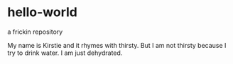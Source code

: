 # hello-world
a frickin repository

My name is Kirstie and it rhymes with thirsty.
But I am not thirsty because I try to drink water.
I am just dehydrated. 
